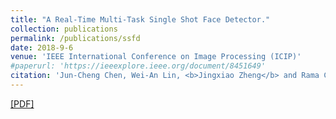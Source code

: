 ```yaml
---
title: "A Real-Time Multi-Task Single Shot Face Detector."
collection: publications
permalink: /publications/ssfd
date: 2018-9-6
venue: 'IEEE International Conference on Image Processing (ICIP)'
#paperurl: 'https://ieeexplore.ieee.org/document/8451649'
citation: 'Jun-Cheng Chen, Wei-An Lin, <b>Jingxiao Zheng</b> and Rama Chellappa. <b>ICIP 2018.</b>'
---
```

[[PDF]](https://ieeexplore.ieee.org/document/8451649)
